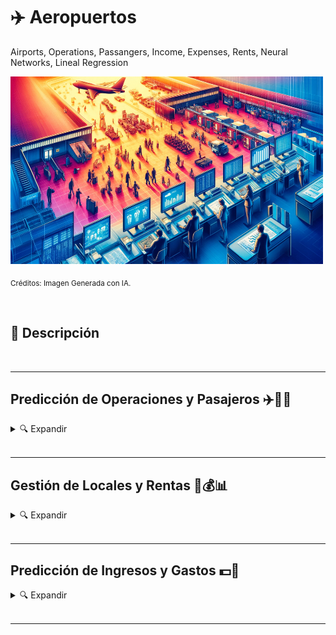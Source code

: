 # ✈️ Aeropuertos
Airports, Operations, Passangers, Income, Expenses, Rents, Neural Networks, Lineal Regression



<img src="https://github.com/vbleal/Airports/blob/main/Imag/DE_WP_Airports.png" width="500" height="300">

<sub>Créditos: Imagen Generada con IA.</sub>


<br>

## 📃 Descripción


<br>

---

## Predicción de Operaciones y Pasajeros ✈️🧳🔮

<details>
<summary>🔍 Expandir </summary>

<br>   

[Repositorio: Operaciones y Pasajeros](https://github.com/vbleal/Airports/tree/main/_Aero_Operations)

[Reporte: Operaciones y Pasajeros](https://github.com/vbleal/Airports/blob/main/_Aero_Operations/Report/GH_Aeropuertos%20-%20Operaciones%20y%20Pasajeros.pdf)

</details>





<br>

---

## Gestión de Locales y Rentas 🏢💰📊

<details>
<summary>🔍 Expandir </summary>

<br>   

[Repositorio: Locales y Rentas](https://github.com/vbleal/Airports/tree/main/_Aero_Rent)


[Reporte: Locales y Rentas](https://github.com/vbleal/Airports/blob/main/_Aero_Rent/Report/GH_Aeropuertos%20-%20Locales%20y%20Rentas.pdf)


</details>






<br>

---

## Predicción de Ingresos y Gastos 💵🔮

<details>
<summary>🔍 Expandir </summary>

<br>   

[Repositorio: Ingresos y Gastos](https://github.com/vbleal/Airports/tree/main/_Aero_NetIncome)

</details>

<br>

---





